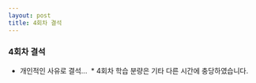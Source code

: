 ```yaml
---
layout: post
title: 4회차 결석
---
```


### 4회차 결석

  * 개인적인 사유로 결석...
  * 4회차 학습 분량은 기타 다른 시간에 충당하였습니다.
